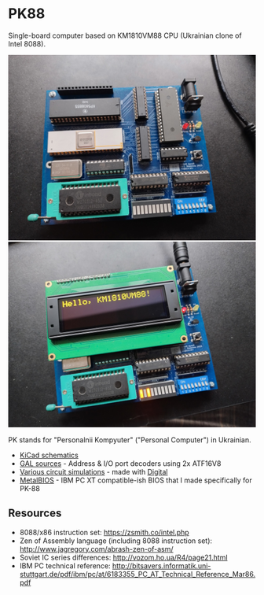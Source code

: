 # PK88

Single-board computer based on KM1810VM88 CPU (Ukrainian clone of Intel 8088).

![Image 1](./img/v0_1_assembled1.jpg) ![Image 2](./img/v0_1_assembled2.jpg)

PK stands for "Personalnii Kompyuter" ("Personal Computer") in Ukrainian.

- [KiCad schematics](./kicad)
- [GAL sources](./gal) - Address & I/O port decoders using 2x ATF16V8
- [Various circuit simulations](./circuits) - made with [Digital](https://github.com/hneemann/Digital)
- [MetalBIOS](./metalbios) - IBM PC XT compatible-ish BIOS that I made specifically for PK-88

## Resources

- 8088/x86 instruction set: <https://zsmith.co/intel.php>
- Zen of Assembly language (including 8088 instruction set): <http://www.jagregory.com/abrash-zen-of-asm/>
- Soviet IC series differences: <http://vozom.ho.ua/R4/page21.html>
- IBM PC technical reference: <http://bitsavers.informatik.uni-stuttgart.de/pdf/ibm/pc/at/6183355_PC_AT_Technical_Reference_Mar86.pdf>
